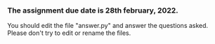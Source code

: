 ### The assignment due date is 28th february, 2022.

You should edit the file "answer.py" and answer the questions asked.
Please don't try to edit or rename the files.

